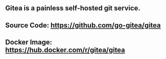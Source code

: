 ## **Gitea is a painless self-hosted git service.**
## Source Code: https://github.com/go-gitea/gitea
## Docker Image: https://hub.docker.com/r/gitea/gitea
